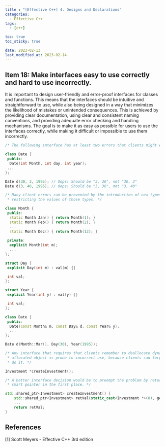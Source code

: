 ```yaml
---
title : "[Effective C++] 4. Designs and Declarations"
categories:
  - Effective C++
tags:
  - [c++]

toc: true
toc_sticky: true

date: 2023-02-13
last_modified_at: 2023-02-14
---
```


## Item 18: Make interfaces easy to use correctly and hard to use incorrectly.

It is important to design user-friendly and error-proof interfaces for classes and functions. This means that the interfaces should be intuitive and straightforward to use, while also being designed in a way that minimizes the likelihood of mistakes or unintended consequences. This is achieved by providing clear documentation, using clear and consistent naming conventions, and providing adequate error checking and handling mechanisms. The goal is to make it as easy as possible for users to use the interfaces correctly, while making it difficult or impossible to use them incorrectly.

```c++
/* The following interface has at least two errors that clients might easily make. */

class Date {
 public:
  Date(int Month, int day, int year);
 ...
};

Date d(30, 3, 1995); // Oops! Should be "3, 30", not "30, 3"
Date d(3, 40, 1995); // Oops! Should be "3, 30", not "3, 40"

/* Many client errors can be prevented by the introduction of new types and 
 * restricting the values of those types. */

class Month {
 public:
  static Month Jan() { return Month(1); }
  static Month Feb() { return Month(2); }
  ...
  static Month Dec() { return Month(12); }
 
 private:
  explicit Month(int m);
  ...
};

struct Day {
 explicit Day(int m) : val(m) {}

 int val;
};

struct Year {
 explicit Year(int y) : val(y) {}

 int val;
};

class Date {
 public:
  Date(const Month& m, const Day& d, const Year& y);
  ...
};

Date d(Month::Mar(), Day(30), Year(1995));
```

```c++
/* Any interface that requires that clients remember to deallocate dynamically
 * allocated object is prone to incorrect use, because clients can forget to
 * do it. */

Investment *createInvestment();

/* A better interface decision would be to preempt the problem by returning a
 * smart pointer in the first place. */

std::shared_ptr<Investment> createInvestment() {
    std::shared_ptr<Investment> retVal(static_cast<Investment *>(0), getRidOfInvestment);
    ...
    return retVal; 
}
```

## References

[1] Scott Meyers - Effective C++ 3rd edition